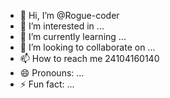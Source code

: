 - 👋 Hi, I’m @Rogue-coder
- 👀 I’m interested in ...
- 🌱 I’m currently learning ...
- 💞️ I’m looking to collaborate on ...
- 📫 How to reach me 24104160140
- 😄 Pronouns: ...
- ⚡ Fun fact: ...

<!---
Rogue-coder/Rogue-coder is a ✨ special ✨ repository because its `README.md` (this file) appears on your GitHub profile.
You can click the Preview link to take a look at your changes.
--->

